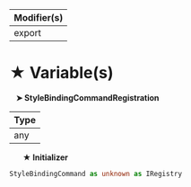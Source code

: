 | Modifier(s)                            |
|----------------------------------------|
| export |

# &#9733; Variable(s)

&nbsp;&nbsp; **&#10148; StyleBindingCommandRegistration**

| Type                        |
|-----------------------------|
| any |

&nbsp;&nbsp;&nbsp;&nbsp;&nbsp; **&#9733; Initializer**

```ts
StyleBindingCommand as unknown as IRegistry
```